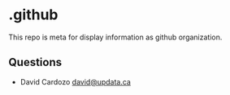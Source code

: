# .github

This repo is meta for display information as github organization.

## Questions

- David Cardozo <david@updata.ca>